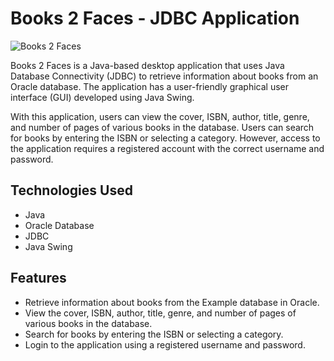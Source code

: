 # Books 2 Faces - JDBC Application

![Books 2 Faces](https://encrypted-tbn0.gstatic.com/images?q=tbn:ANd9GcQCiS1BTbd-2ieFNaA800QYefZJVThwcl3bKA&usqp=CAU)

Books 2 Faces is a Java-based desktop application that uses Java Database Connectivity (JDBC) to retrieve information
about books from an Oracle database. The application has a user-friendly graphical user interface (GUI) developed using
Java Swing.

With this application, users can view the cover, ISBN, author, title, genre, and number of pages of various books in the
database. Users can search for books by entering the ISBN or selecting a category. However, access to the application
requires a registered account with the correct username and password.

## Technologies Used

- Java
- Oracle Database
- JDBC
- Java Swing

## Features

- Retrieve information about books from the Example database in Oracle.
- View the cover, ISBN, author, title, genre, and number of pages of various books in the database.
- Search for books by entering the ISBN or selecting a category.
- Login to the application using a registered username and password.

